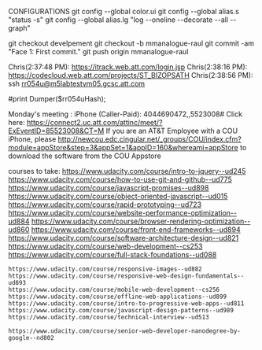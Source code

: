 CONFIGURATIONS
git config --global color.ui
git config --global alias.s "status -s"
git config --global alias.lg "log --oneline --decorate --all --graph"

git checkout develpement
git checkout -b mmanalogue-raul
git commit -am "Face 1: First commit."
git push origin mmanalogue-raul

Chris(2:37:48 PM): https://itrack.web.att.com/login.jsp
Chris(2:38:16 PM): https://codecloud.web.att.com/projects/ST_BIZOPSATH
Chris(2:38:56 PM): ssh rr054u@m5labtestvm05.gcsc.att.com


  #print Dumper($rr054uHash);


  Monday's meeting :
    iPhone (Caller-Paid): 4044690472,,5523008#
    Click here: https://connect2.uc.att.com/attinc/meet/?ExEventID=85523008&CT=M
    If you are an AT&T Employee with a COU iPhone, please http://newcou.edc.cingular.net/_groups/COU/index.cfm?module=appStore&step=3&appSet=1&appID=160&whereami=appStore to download the software from the COU Appstore


  courses to take:
    https://www.udacity.com/course/intro-to-jquery--ud245
    https://www.udacity.com/course/how-to-use-git-and-github--ud775
    https://www.udacity.com/course/javascript-promises--ud898
    https://www.udacity.com/course/object-oriented-javascript--ud015
    https://www.udacity.com/course/rapid-prototyping--ud723
    https://www.udacity.com/course/website-performance-optimization--ud884
    https://www.udacity.com/course/browser-rendering-optimization--ud860
    https://www.udacity.com/course/front-end-frameworks--ud894
    https://www.udacity.com/course/software-architecture-design--ud821
    https://www.udacity.com/course/web-development--cs253
    https://www.udacity.com/course/full-stack-foundations--ud088

    https://www.udacity.com/course/responsive-images--ud882
    https://www.udacity.com/course/responsive-web-design-fundamentals--ud893
    https://www.udacity.com/course/mobile-web-development--cs256
    https://www.udacity.com/course/offline-web-applications--ud899
    https://www.udacity.com/course/intro-to-progressive-web-apps--ud811
    https://www.udacity.com/course/javascript-design-patterns--ud989
    https://www.udacity.com/course/technical-interview--ud513

    https://www.udacity.com/course/senior-web-developer-nanodegree-by-google--nd802

